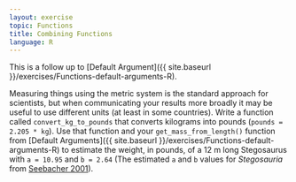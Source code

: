 ```yaml
---
layout: exercise
topic: Functions
title: Combining Functions
language: R
---
```


This is a follow up to [Default Argument]({{ site.baseurl }}/exercises/Functions-default-arguments-R).

Measuring things using the metric system is the standard approach for scientists, but when communicating your results more broadly it may be
useful to use different units (at least in some countries).
Write a function called `convert_kg_to_pounds` that converts kilograms into pounds (`pounds = 2.205 * kg`).
Use that function and your `get_mass_from_length()` function from [Default Arguments]({{ site.baseurl }}/exercises/Functions-default-arguments-R) to estimate the weight, in pounds, of a 12 m long Stegosaurus with `a = 10.95` and `b = 2.64` (The estimated `a` and `b` values for *Stegosauria* from [Seebacher 2001](http://www.jstor.org/stable/4524171)).

